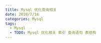 ```yaml
---
title: Mysql 优化查询相关
date: 2018/7/16
categories: Mysql
tags: 
  - Mysql 
  - TODO: Mysql 优化相关 索引 查询语句 表结构
---
```

<!--more--> 
